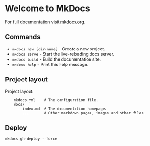 # Welcome to MkDocs

For full documentation visit [mkdocs.org](http://mkdocs.org).

## Commands

* `mkdocs new [dir-name]` - Create a new project.
* `mkdocs serve` - Start the live-reloading docs server.
* `mkdocs build` - Build the documentation site.
* `mkdocs help` - Print this help message.

## Project layout
Project layout:
```buildoutcfg
    mkdocs.yml    # The configuration file.
    docs/
        index.md  # The documentation homepage.
        ...       # Other markdown pages, images and other files.

```

## Deploy

```buildoutcfg
mkdocs gh-deploy --force
```


